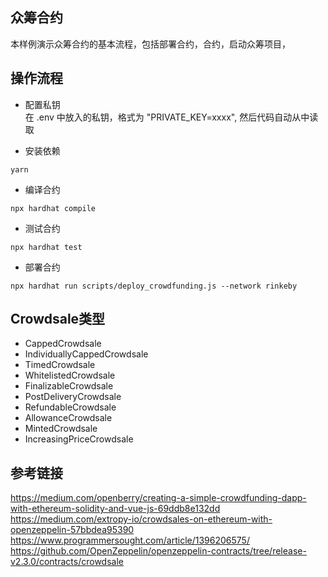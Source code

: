 ## 众筹合约
本样例演示众筹合约的基本流程，包括部署合约，合约，启动众筹项目，

## 操作流程
- 配置私钥  
在 .env 中放入的私钥，格式为 "PRIVATE_KEY=xxxx", 然后代码自动从中读取

- 安装依赖
```
yarn
```

- 编译合约
```
npx hardhat compile
```

- 测试合约
```
npx hardhat test
```

- 部署合约
```
npx hardhat run scripts/deploy_crowdfunding.js --network rinkeby
```
## Crowdsale类型

 - CappedCrowdsale
 - IndividuallyCappedCrowdsale
 - TimedCrowdsale
 - WhitelistedCrowdsale
 - FinalizableCrowdsale
 - PostDeliveryCrowdsale
 - RefundableCrowdsale
 - AllowanceCrowdsale
 - MintedCrowdsale
 - IncreasingPriceCrowdsale
 
## 参考链接
https://medium.com/openberry/creating-a-simple-crowdfunding-dapp-with-ethereum-solidity-and-vue-js-69ddb8e132dd  
https://medium.com/extropy-io/crowdsales-on-ethereum-with-openzeppelin-57bbdea95390  
https://www.programmersought.com/article/1396206575/  
https://github.com/OpenZeppelin/openzeppelin-contracts/tree/release-v2.3.0/contracts/crowdsale  
